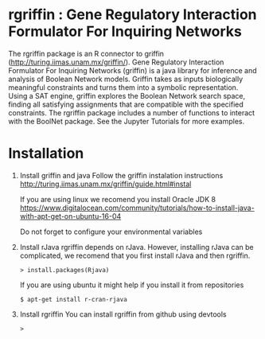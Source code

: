 # rgriffin : Gene Regulatory Interaction Formulator For Inquiring Networks

The rgriffin package is an R connector to griffin (http://turing.iimas.unam.mx/griffin/). Gene Regulatory Interaction Formulator For Inquiring Networks (griffin) is a java library for inference and analysis of Boolean Network models. Griffin takes as inputs biologically meaningful constraints and turns them into a symbolic representation. Using a SAT engine, griffin explores the Boolean Network search space, finding all satisfying assignments that are compatible with the specified constraints.
    The rgriffin package includes a number of functions to interact with the BoolNet package.
    See the Jupyter Tutorials for more examples.



# Installation

1. Install griffin and java
	Follow the griffin instalation instructions
	http://turing.iimas.unam.mx/griffin/guide.html#instal
	
	If you are using linux we recomend you install Oracle JDK 8
	https://www.digitalocean.com/community/tutorials/how-to-install-java-with-apt-get-on-ubuntu-16-04
	
	Do not forget to configure your environmental variables


2. Install rJava
	rgriffin depends on rJava. However, installing rJava can be complicated, we recomend that you first install rJava and then rgriffin.
	```
	> install.packages(Rjava)
	```

	If you are using ubuntu it might help if you install it from repositories
	```
	$ apt-get install r-cran-rjava
	```


3. Install rgriffin
	You can install rgriffin from github using devtools
	```
	>
	```




